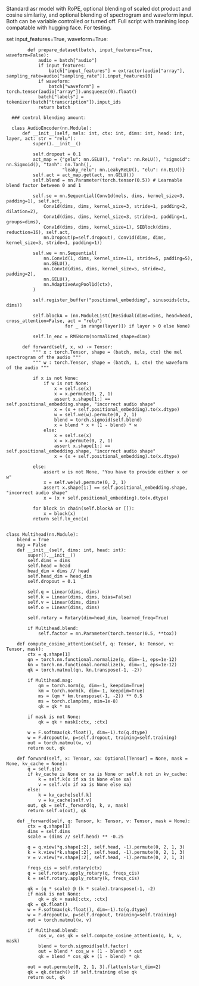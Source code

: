 Standard asr model with RoPE, optional blending of scaled dot product and cosine similarity, and optional blending of spectrogram and waveform input. 
Both can be variable controlled or turned off. Full script with tranining loop compatable with hugging face. For testing.

set input_features=True, waveform=True:

            def prepare_dataset(batch, input_features=True, waveform=False):
                audio = batch["audio"]
                if input_features:
                    batch["input_features"] = extractor(audio["array"], sampling_rate=audio["sampling_rate"]).input_features[0]
                if waveform:
                    batch["waveform"] = torch.tensor(audio["array"]).unsqueeze(0).float()
                batch["labels"] = tokenizer(batch["transcription"]).input_ids
                return batch

      ### control blending amount: 
      
      class AudioEncoder(nn.Module):
          def __init__(self, mels: int, ctx: int, dims: int, head: int, layer, act: str = "relu"):
              super().__init__()
      
              self.dropout = 0.1
              act_map = {"gelu": nn.GELU(), "relu": nn.ReLU(), "sigmoid": nn.Sigmoid(), "tanh": nn.Tanh(), 
                         "leaky_relu": nn.LeakyReLU(), "elu": nn.ELU()}
              self.act = act_map.get(act, nn.GELU())
              self.blend = nn.Parameter(torch.tensor(0.5)) # Learnable blend factor between 0 and 1 
      
              self.se = nn.Sequential(Conv1d(mels, dims, kernel_size=3, padding=1), self.act, 
                  Conv1d(dims, dims, kernel_size=3, stride=1, padding=2, dilation=2), 
                  Conv1d(dims, dims, kernel_size=3, stride=1, padding=1, groups=dims),     
                  Conv1d(dims, dims, kernel_size=1), SEBlock(dims, reduction=16), self.act,
                  nn.Dropout(p=self.dropout), Conv1d(dims, dims, kernel_size=3, stride=1, padding=1))
              
              self.we = nn.Sequential(
                  nn.Conv1d(1, dims, kernel_size=11, stride=5, padding=5),
                  nn.GELU(),
                  nn.Conv1d(dims, dims, kernel_size=5, stride=2, padding=2),
                  nn.GELU(),
                  nn.AdaptiveAvgPool1d(ctx),
              )
      
              self.register_buffer("positional_embedding", sinusoids(ctx, dims))       
      
              self.blockA = (nn.ModuleList([Residual(dims=dims, head=head, cross_attention=False, act = "relu")
                          for _ in range(layer)]) if layer > 0 else None)
              
              self.ln_enc = RMSNorm(normalized_shape=dims)
      
          def forward(self, x, w) -> Tensor:
              """ x : torch.Tensor, shape = (batch, mels, ctx) the mel spectrogram of the audio """
              """ w : torch.Tensor, shape = (batch, 1, ctx) the waveform of the audio """
      
              if x is not None:
                  if w is not None:
                      x = self.se(x) 
                      x = x.permute(0, 2, 1) 
                      assert x.shape[1:] == self.positional_embedding.shape, "incorrect audio shape"
                      x = (x + self.positional_embedding).to(x.dtype)
                      w = self.we(w).permute(0, 2, 1)
                      blend = torch.sigmoid(self.blend)
                      x = blend * x + (1 - blend) * w
                  else:
                      x = self.se(x) 
                      x = x.permute(0, 2, 1) 
                      assert x.shape[1:] == self.positional_embedding.shape, "incorrect audio shape"
                      x = (x + self.positional_embedding).to(x.dtype)
                  
              else:
                  assert w is not None, "You have to provide either x or w"
                  x = self.we(w).permute(0, 2, 1)
                  assert x.shape[1:] == self.positional_embedding.shape, "incorrect audio shape"
                  x = (x + self.positional_embedding).to(x.dtype)
      
              for block in chain(self.blockA or []):
                  x = block(x)
              return self.ln_enc(x)

    
    class Multihead(nn.Module):
        blend = True
        mag = False
        def __init__(self, dims: int, head: int):
            super().__init__()
            self.dims = dims
            self.head = head
            head_dim = dims // head
            self.head_dim = head_dim
            self.dropout = 0.1
    
            self.q = Linear(dims, dims)
            self.k = Linear(dims, dims, bias=False)
            self.v = Linear(dims, dims)
            self.o = Linear(dims, dims)
    
            self.rotary = Rotary(dim=head_dim, learned_freq=True)
    
            if Multihead.blend:
                self.factor = nn.Parameter(torch.tensor(0.5, **tox))
    
        def compute_cosine_attention(self, q: Tensor, k: Tensor, v: Tensor, mask):
            ctx = q.shape[1]
            qn = torch.nn.functional.normalize(q, dim=-1, eps=1e-12)
            kn = torch.nn.functional.normalize(k, dim=-1, eps=1e-12)
            qk = torch.matmul(qn, kn.transpose(-1, -2))
    
            if Multihead.mag:
                qm = torch.norm(q, dim=-1, keepdim=True)
                km = torch.norm(k, dim=-1, keepdim=True)
                ms = (qm * km.transpose(-1, -2)) ** 0.5
                ms = torch.clamp(ms, min=1e-8)
                qk = qk * ms
    
            if mask is not None:
                qk = qk + mask[:ctx, :ctx]
    
            w = F.softmax(qk.float(), dim=-1).to(q.dtype)
            w = F.dropout(w, p=self.dropout, training=self.training)
            out = torch.matmul(w, v)
            return out, qk
    
        def forward(self, x: Tensor, xa: Optional[Tensor] = None, mask = None, kv_cache = None):
            q = self.q(x)
            if kv_cache is None or xa is None or self.k not in kv_cache:
                k = self.k(x if xa is None else xa)
                v = self.v(x if xa is None else xa)
            else:
                k = kv_cache[self.k]
                v = kv_cache[self.v]
            out, qk = self._forward(q, k, v, mask)
            return self.o(out), qk
    
        def _forward(self, q: Tensor, k: Tensor, v: Tensor, mask = None):
            ctx = q.shape[1]
            dims = self.dims
            scale = (dims // self.head) ** -0.25
    
            q = q.view(*q.shape[:2], self.head, -1).permute(0, 2, 1, 3)
            k = k.view(*k.shape[:2], self.head, -1).permute(0, 2, 1, 3)
            v = v.view(*v.shape[:2], self.head, -1).permute(0, 2, 1, 3)
    
            freqs_cis = self.rotary(ctx)
            q = self.rotary.apply_rotary(q, freqs_cis)
            k = self.rotary.apply_rotary(k, freqs_cis)
    
            qk = (q * scale) @ (k * scale).transpose(-1, -2)
            if mask is not None:
                qk = qk + mask[:ctx, :ctx]
            qk = qk.float()
            w = F.softmax(qk.float(), dim=-1).to(q.dtype)
            w = F.dropout(w, p=self.dropout, training=self.training)
            out = torch.matmul(w, v)
    
            if Multihead.blend:
                cos_w, cos_qk = self.compute_cosine_attention(q, k, v, mask)
                blend = torch.sigmoid(self.factor)
                out = blend * cos_w + (1 - blend) * out
                qk = blend * cos_qk + (1 - blend) * qk
            
            out = out.permute(0, 2, 1, 3).flatten(start_dim=2)
            qk = qk.detach() if self.training else qk
            return out, qk
